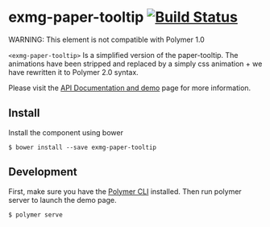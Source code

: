 exmg-paper-tooltip [![Build Status](https://travis-ci.org/exmg/exmg-paper-tooltip.svg?branch=master)](https://travis-ci.org/exmg/exmg-paper-tooltip)
================

WARNING: This element is not compatible with Polymer 1.0

`<exmg-paper-tooltip>` Is a simplified version of the paper-tooltip. The
animations have been stripped and replaced by a simply css animation + we
have rewritten it to Polymer 2.0 syntax.

Please visit the [API Documentation and demo](http://ExmgElements.github.io/exmg-paper-tooltip/) page for more information.

## Install

Install the component using bower

```
$ bower install --save exmg-paper-tooltip
```

## Development

First, make sure you have the [Polymer CLI](https://www.npmjs.com/package/polymer-cli) installed. Then run polymer server to launch the demo page.

```
$ polymer serve
```
